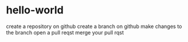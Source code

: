# hello-world
create a repository on github
create a branch on github
make changes to the branch
open a pull reqst
merge your pull rqst
